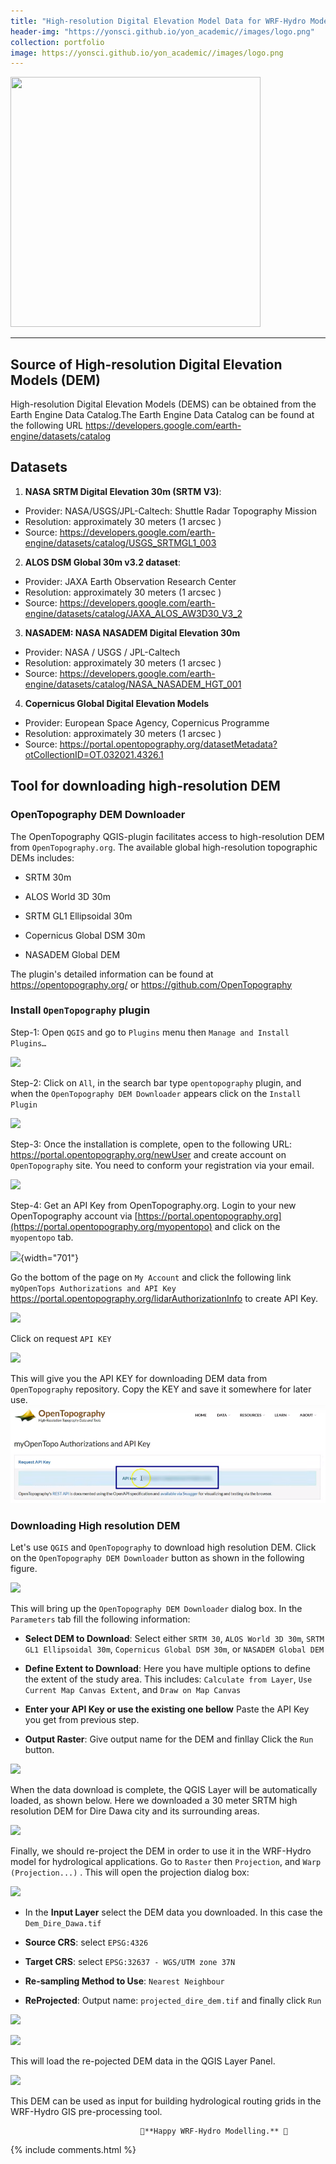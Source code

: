 ```yaml
---
title: "High-resolution Digital Elevation Model Data for WRF-Hydro Model"
header-img: "https://yonsci.github.io/yon_academic//images/logo.png"
collection: portfolio
image: https://yonsci.github.io/yon_academic//images/logo.png
---
```


<img src="{{page.image}}" width="400" height="400" />

---

## Source of High-resolution Digital Elevation Models (DEM)

High-resolution Digital Elevation Models (DEMS) can be obtained from the Earth Engine Data Catalog.The Earth Engine Data Catalog can be found at the following URL <https://developers.google.com/earth-engine/datasets/catalog>

## Datasets

1)  **NASA SRTM Digital Elevation 30m (SRTM V3)**:     

 -   Provider: NASA/USGS/JPL-Caltech: Shuttle Radar Topography Mission
 -   Resolution: approximately 30 meters (1 arcsec )
 -   Source: <https://developers.google.com/earth-engine/datasets/catalog/USGS_SRTMGL1_003>
   
2)  **ALOS DSM Global 30m v3.2 dataset**:

-   Provider: JAXA Earth Observation Research Center
-   Resolution: approximately 30 meters (1 arcsec )
-   Source: <https://developers.google.com/earth-engine/datasets/catalog/JAXA_ALOS_AW3D30_V3_2>
   
3)  **NASADEM: NASA NASADEM Digital Elevation 30m**

-   Provider: NASA / USGS / JPL-Caltech
-   Resolution: approximately 30 meters (1 arcsec )
-   Source: <https://developers.google.com/earth-engine/datasets/catalog/NASA_NASADEM_HGT_001>
   
4)  **Copernicus Global Digital Elevation Models**

-   Provider: European Space Agency, Copernicus Programme
-   Resolution: approximately 30 meters (1 arcsec )
-   Source: <https://portal.opentopography.org/datasetMetadata?otCollectionID=OT.032021.4326.1>


## Tool for downloading high-resolution DEM

### OpenTopography DEM Downloader

The OpenTopography QGIS-plugin facilitates access to high-resolution DEM from `OpenTopography.org`. The available global high-resolution topographic DEMs includes:

-   SRTM 30m

-   ALOS World 3D 30m

-   SRTM GL1 Ellipsoidal 30m

-   Copernicus Global DSM 30m

-   NASADEM Global DEM

The plugin's detailed information can be found at <https://opentopography.org/> or <https://github.com/OpenTopography>

### Install `OpenTopography` plugin

Step-1: Open `QGIS` and go to `Plugins` menu then `Manage and Install Plugins…`

![](https://yonsci.github.io/yon_academic//images/plugin1.png)

Step-2: Click on `All`, in the search bar type `opentopography` plugin, and when the `OpenTopography DEM Downloader` appears click on the `Install Plugin`

![](https://yonsci.github.io/yon_academic//images/plugin2.png)

Step-3: Once the installation is complete, open to the following URL: <https://portal.opentopography.org/newUser> and create account on `OpenTopography` site. You need to conform your registration via your email.

![](https://yonsci.github.io/yon_academic//images/fill_form.png)

Step-4: Get an API Key from OpenTopography.org. Login to your new OpenTopography account via [https://portal.opentopography.org](https://portal.opentopography.org/myopentopo) and click on the `myopentopo` tab.

![](https://yonsci.github.io/yon_academic//images/myopentopo.png){width="701"}

Go the bottom of the page on `My Account` and click the following link `myOpenTops Authorizations and API Key` <https://portal.opentopography.org/lidarAuthorizationInfo> to create API Key.

![](https://yonsci.github.io/yon_academic//images/account.png)

Click on request `API KEY`

![](https://yonsci.github.io/yon_academic//images/apikey.png)

This will give you the API KEY for downloading DEM data from `OpenTopography` repository. Copy the KEY and save it somewhere for later use. ![](images/key.png)

### Downloading High resolution DEM

Let's use `QGIS` and `OpenTopography` to download high resolution DEM. Click on the `OpenTopography DEM Downloader` button as shown in the following figure.

![](https://yonsci.github.io/yon_academic//images/open.png)

This will bring up the `OpenTopography DEM Downloader` dialog box. In the `Parameters` tab fill the following information:

-   **Select DEM to Download**: Select either `SRTM 30`, `ALOS World 3D 30m`, `SRTM GL1 Ellipsoidal 30m`, `Copernicus Global DSM 30m`, or `NASADEM Global DEM`

-   **Define Extent to Download**: Here you have multiple options to define the extent of the study area. This includes: `Calculate from Layer`, `Use Current Map Canvas Extent`, and `Draw on Map Canvas`

-   **Enter your API Key or use the existing one bellow** Paste the API Key you get from previous step.

-   **Output Raster**: Give output name for the DEM and finllay Click the `Run` button.

![](https://yonsci.github.io/yon_academic//images/download.png)

When the data download is complete, the QGIS Layer will be automatically loaded, as shown below. Here we downloaded a 30 meter SRTM high resolution DEM for Dire Dawa city and its surrounding areas.

![](https://yonsci.github.io/yon_academic//images/data.png)

Finally, we should re-project the DEM in order to use it in the WRF-Hydro model for hydrological applications. Go to `Raster` then `Projection`, and `Warp (Projection...)` . This will open the projection dialog box:

![](https://yonsci.github.io/yon_academic//images/reproject1.png)

-   In the **Input Layer** select the DEM data you downloaded. In this case the `Dem_Dire_Dawa.tif`

-   **Source CRS**: select `EPSG:4326`

-   **Target CRS**: select `EPSG:32637 - WGS/UTM zone 37N`

-   **Re-sampling Method to Use**: `Nearest Neighbour`

-   **ReProjected**: Output name: `projected_dire_dem.tif` and finally click `Run`

![](https://yonsci.github.io/yon_academic//images/reproject2.png)

![](https://yonsci.github.io/yon_academic//images/reproject3.png)

This will load the re-pojected DEM data in the QGIS Layer Panel.

![](https://yonsci.github.io/yon_academic//images/final.png)

This DEM can be used as input for building hydrological routing grids in the WRF-Hydro GIS pre-processing tool.


                                 🥇**Happy WRF-Hydro Modelling.** 🥇




{% include comments.html %}


